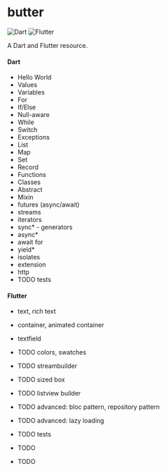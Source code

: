 # butter

![Dart](https://img.shields.io/badge/dart-3.0.6-blue) ![Flutter](https://img.shields.io/badge/flutter-3.10.6-blue)

A Dart and Flutter resource.

#### Dart
- Hello World
- Values
- Variables
- For
- If/Else
- Null-aware
- While
- Switch
- Exceptions
- List
- Map
- Set
- Record
- Functions
- Classes
- Abstract
- Mixin
- futures (async/await)
- streams
- iterators
- sync* - generators
- async* 
- await for
- yield*
- isolates
- extension
- http
- TODO tests

#### Flutter
- text, rich text
- container, animated container
- textfield
- TODO colors, swatches
- TODO streambuilder

- TODO sized box
- TODO listview builder
- TODO advanced: bloc pattern, repository pattern
- TODO advanced: lazy loading
- TODO tests
- TODO
- TODO